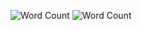 ![Word Count](https://img.shields.io/badge/Anzahl%20Wörter-0-blue.svg)
![Word Count](https://img.shields.io/badge/Tabellen/Abbildungen-0-orange.svg)
